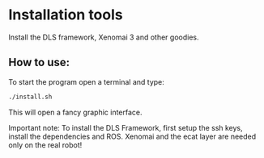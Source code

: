 # Installation tools

Install the DLS framework, Xenomai 3 and other goodies.

## How to use:

To start the program open a terminal and type:

```bash
./install.sh
```

This will open a fancy graphic interface.

Important note: To install the DLS Framework, first setup the ssh keys, install the dependencies and ROS.
Xenomai and the ecat layer are needed only on the real robot!


